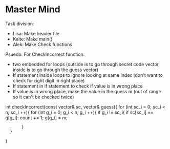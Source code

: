 # Master Mind

Task division:
- Lisa: Make header file
- Kaite: Make main()
- Alek: Make Check functions


Psuedo:
For CheckIncorrect function:
- two embedded for loops (outside is to go through secret code vector, inside is to go through the guess vector)
- If statement inside loops to ignore looking at same index (don't want to check for right digit in right place)
- If statement in if statement to check if value is in wrong place
- If value is in wrong place, make the value in the guess m (out of range so it can't be checked twice) 

int checkIncorrect(const vector& sc, vector& guess){
for (int sc_i = 0; sc_i < n; sc_i ++){
   for (int g_i = 0; g_i < n; g_i ++){
       if g_i != sc_i{
           if sc[sc_i] == g[g_i]:
                count += 1;
                g[g_i] = m;
                
           }
      }
}
